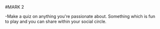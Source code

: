 #MARK 2

-Make a quiz on anything you're passionate about. Something which is fun to play and you can share within your social circle.
